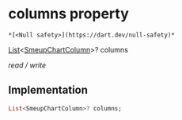 


# columns property




    *[<Null safety>](https://dart.dev/null-safety)*


[List](https://api.flutter.dev/flutter/dart-core/List-class.html)&lt;[SmeupChartColumn](../../smeup_models_widgets_smeup_chart_column/SmeupChartColumn-class.md)>? columns
  
_read / write_






## Implementation

```dart
List<SmeupChartColumn>? columns;


```








